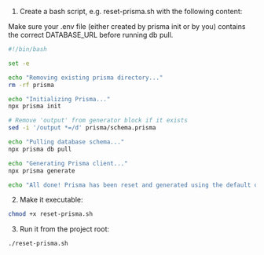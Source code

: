 1. Create a bash script, e.g. reset-prisma.sh with the following content:

Make sure your ⁠.env file (either created by ⁠prisma init or by you) contains the correct ⁠DATABASE_URL before running ⁠db pull.

```bash
#!/bin/bash

set -e

echo "Removing existing prisma directory..."
rm -rf prisma

echo "Initializing Prisma..."
npx prisma init

# Remove 'output' from generator block if it exists
sed -i '/output *=/d' prisma/schema.prisma

echo "Pulling database schema..."
npx prisma db pull

echo "Generating Prisma client..."
npx prisma generate

echo "All done! Prisma has been reset and generated using the default output location."
```

2. Make it executable:

```bash
chmod +x reset-prisma.sh
```

3. Run it from the project root:

```bash
./reset-prisma.sh
```
